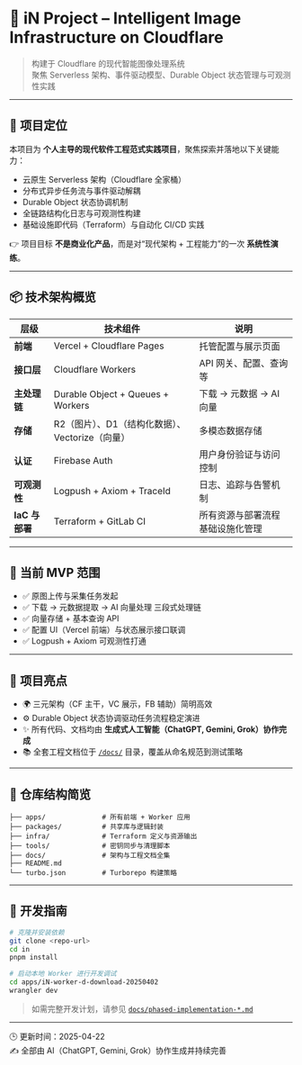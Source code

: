 # 🚀 iN Project – Intelligent Image Infrastructure on Cloudflare

> 构建于 Cloudflare 的现代智能图像处理系统  
> 聚焦 Serverless 架构、事件驱动模型、Durable Object 状态管理与可观测性实践

---

## 🎯 项目定位

本项目为 **个人主导的现代软件工程范式实践项目**，聚焦探索并落地以下关键能力：

- 云原生 Serverless 架构（Cloudflare 全家桶）
- 分布式异步任务流与事件驱动解耦
- Durable Object 状态协调机制
- 全链路结构化日志与可观测性构建
- 基础设施即代码（Terraform）与自动化 CI/CD 实践

👉 项目目标 **不是商业化产品**，而是对“现代架构 + 工程能力”的一次 **系统性演练**。

---

## 📦 技术架构概览

| 层级 | 技术组件 | 说明 |
|------|------------|------|
| **前端** | Vercel + Cloudflare Pages | 托管配置与展示页面 |
| **接口层** | Cloudflare Workers | API 网关、配置、查询等 |
| **主处理链** | Durable Object + Queues + Workers | 下载 → 元数据 → AI 向量 |
| **存储** | R2（图片）、D1（结构化数据）、Vectorize（向量） | 多模态数据存储 |
| **认证** | Firebase Auth | 用户身份验证与访问控制 |
| **可观测性** | Logpush + Axiom + TraceId | 日志、追踪与告警机制 |
| **IaC 与部署** | Terraform + GitLab CI | 所有资源与部署流程基础设施化管理 |

---

## 🔨 当前 MVP 范围

- ✅ 原图上传与采集任务发起  
- ✅ 下载 → 元数据提取 → AI 向量处理 三段式处理链  
- ✅ 向量存储 + 基本查询 API  
- ✅ 配置 UI（Vercel 前端）与状态展示接口联调  
- ✅ Logpush + Axiom 可观测性打通

---

## 🧠 项目亮点

- 🌍 三元架构（CF 主干，VC 展示，FB 辅助）简明高效
- ⚙️ Durable Object 状态协调驱动任务流程稳定演进
- ✨ 所有代码、文档均由 **生成式人工智能（ChatGPT, Gemini, Grok）协作完成**
- 📚 全套工程文档位于 [`/docs/`](./docs) 目录，覆盖从命名规范到测试策略

---

## 📁 仓库结构简览

```
├── apps/              # 所有前端 + Worker 应用
├── packages/          # 共享库与逻辑封装
├── infra/             # Terraform 定义与资源输出
├── tools/             # 密钥同步与清理脚本
├── docs/              # 架构与工程文档全集
├── README.md
└── turbo.json         # Turborepo 构建策略
```

---

## 🔗 开发指南

```bash
# 克隆并安装依赖
git clone <repo-url>
cd in
pnpm install

# 启动本地 Worker 进行开发调试
cd apps/iN-worker-d-download-20250402
wrangler dev
```

> 如需完整开发计划，请参见 [`docs/phased-implementation-*.md`](./docs/phased-implementation-20250422.md)

---

🕒 更新时间：2025-04-22  
✍️ 全部由 AI（ChatGPT, Gemini, Grok）协作生成并持续完善
